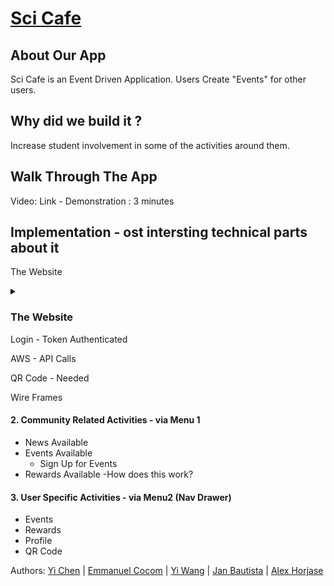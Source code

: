 

# [Sci Cafe](https://sci-cafe.com/home)


## About Our App
Sci Cafe is an Event Driven Application. Users Create "Events" for other users. 

## Why did we build it ?




Increase student involvement in some of the activities around them. 

## Walk Through The App
Video: Link - Demonstration : 3 minutes


## Implementation - ost intersting technical parts about it

The Website 
<details><summary><h3>The Website</h3>  </summary>
this is hidden
</details>
Login - Token Authenticated

AWS - API Calls

QR Code - Needed

Wire Frames



#### 2. Community Related Activities - via Menu 1
  - News Available
  - Events Available  
    - Sign Up for Events
  - Rewards Available
    -How does this work?

#### 3. User Specific Activities - via  Menu2 (Nav Drawer)
  - Events
  - Rewards
  - Profile
  - QR Code


Authors: [Yi Chen](https://github.com/chenyii426) | [Emmanuel Cocom](https://github.com/emmanuelcodev) | [Yi Wang](https://github.com/superhotdogzz) | [Jan Bautista](https://github.com/janB003) | [Alex Horjase](https://github.com/AHorejsi) 
